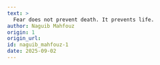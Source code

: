 ```yaml
---
text: >
  Fear does not prevent death. It prevents life.
author: Naguib Mahfouz
origin: 1
origin_url:
id: naguib_mahfouz-1
date: 2025-09-02 
---
```

